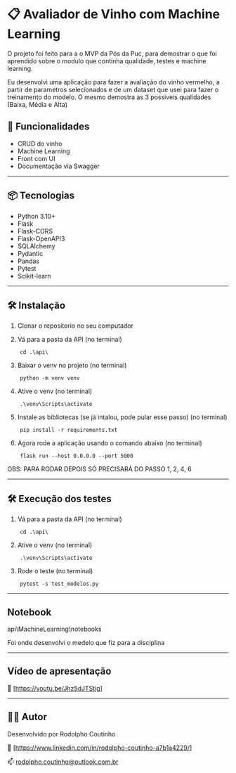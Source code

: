 # 📋 Avaliador de Vinho com Machine Learning

O projeto foi feito para a o MVP da Pós da Puc, para demostrar o que foi aprendido sobre o modulo que continha qualidade, testes e machine learning.

Eu desenvolvi uma aplicação para fazer a avaliação do vinho vermelho, a partir de parametros selecionados e de um dataset que usei para fazer o treinamento do modelo. O mesmo demostra as 3 possiveis qualidades (Baixa, Média e Alta)

## 🚀 Funcionalidades

- CRUD do vinho
- Machine Learning
- Front com UI
- Documentação via Swagger

---

## 📦 Tecnologias

- Python 3.10+
- Flask
- Flask-CORS
- Flask-OpenAPI3
- SQLAlchemy
- Pydantic
- Pandas
- Pytest
- Scikit-learn

---

## 🛠️ Instalação

1. Clonar o repositorio no seu computador

2. Vá para a pasta da API (no terminal)
```
    cd .\api\
```

3. Baixar o venv no projeto (no terminal)
```
    python -m venv venv
```

4. Ative o venv (no terminal)

```
    .\venv\Scripts\activate
```

5. Instale as bibliotecas (se já intalou, pode pular esse passo) (no terminal)
```
    pip install -r requirements.txt
```

6. Agora rode a aplicação usando o comando abaixo (no terminal)
```
    flask run --host 0.0.0.0 --port 5000
```

OBS: PARA RODAR DEPOIS SÓ PRECISARÁ DO PASSO 1, 2, 4, 6

---

## 🛠️ Execução dos testes

1. Vá para a pasta da API (no terminal)
```
    cd .\api\
```

2. Ative o venv (no terminal)

```
    .\venv\Scripts\activate
```

3. Rode o teste (no terminal)
```
    pytest -s test_modelos.py
```

---

## Notebook

api\MachineLearning\notebooks

Foi onde desenvolvi o medelo que fiz para a disciplina

---

## Vídeo de apresentação

🔗 [https://youtu.be/Jhz5dJTStig]

---

## 👨‍💻 Autor

Desenvolvido por Rodolpho Coutinho

🔗 [https://www.linkedin.com/in/rodolpho-coutinho-a7b1a4229/]

📫 rodolpho.coutinho@outlook.com.br
